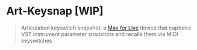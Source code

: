# Art-Keysnap [WIP]

> Articulation keyswitch snapshot, a [Max for Live](https://www.ableton.com/en/live/max-for-live/) device that captures VST instrument parameter snapshots and recalls them via MIDI keyswitches
